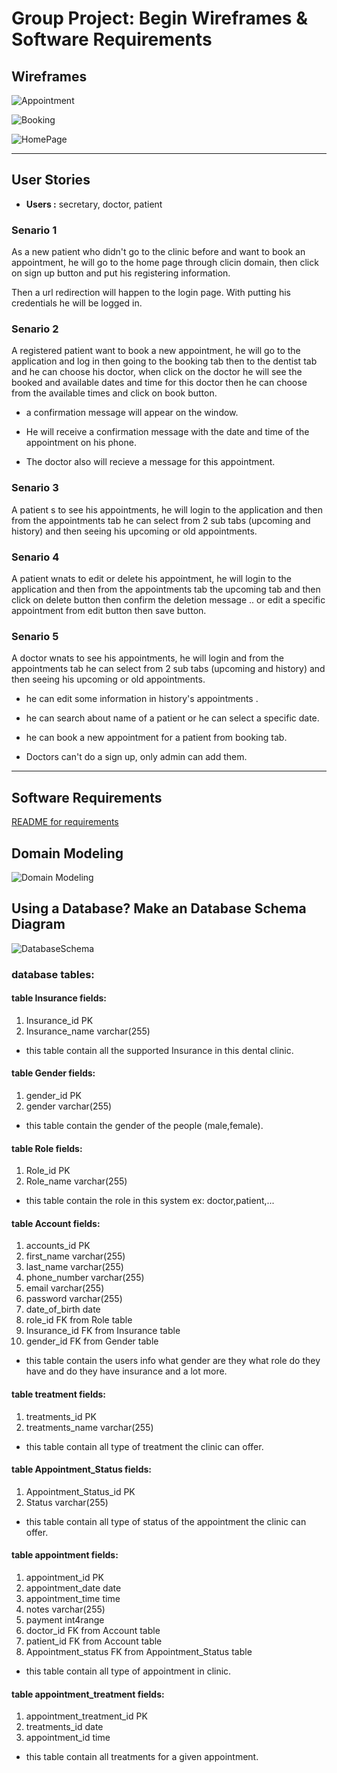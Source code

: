 # Group Project: Begin Wireframes & Software Requirements

## Wireframes

![Appointment](/images/Appointment.png)

![Booking](/images/Booking.png)

![HomePage](/images/HomePage.png)

-------

## User Stories

- **Users :** secretary, doctor, patient

### Senario 1

As a new patient who didn't go to the clinic before and want to book an appointment, he will go to the home page through clicin domain, then click on sign up button and put his registering information.

Then a url redirection will happen to the login page. With putting his credentials he will be logged in.


### Senario 2

A registered patient want to book a new appointment, he will go to the application and log in then going to the booking tab then to the dentist tab and he can choose his doctor, when click on the doctor he will see the booked and available dates and time for this doctor then he can choose from the available times and click on book button. 

- a confirmation message will appear on the window.

- He will receive a confirmation message with the date and time of the appointment on his phone.

- The doctor also will recieve a message for this appointment.


### Senario 3

A patient s to see his appointments, he will login to the application and then from the appointments tab he can select from 2 sub tabs (upcoming and history) and then seeing his upcoming or old appointments.


### Senario 4

A patient wnats to edit or delete his appointment, he will login to the application and then from the appointments tab the upcoming tab and then click on delete button then confirm the deletion message .. or edit a specific appointment from edit button then save button.


### Senario 5

A doctor wnats to see his appointments, he will login and from the appointments tab he can select from 2 sub tabs (upcoming and history) and then seeing his upcoming or old appointments.

- he can edit some information in history's appointments . 

- he can search about name of a patient or he can select a specific date.

- he can book a new appointment for a patient  from booking tab.

- Doctors can't do a sign up, only admin can add them.

--------

## Software Requirements

[README for requirements](./requirements.md)

## Domain Modeling

![Domain Modeling](/images/fronend.png)

## Using a Database? Make an Database Schema Diagram

![DatabaseSchema](/images/DatabaseSchema.png)

### database tables:

#### table Insurance fields:

1. Insurance_id PK
2. Insurance_name varchar(255)

- this table contain all the supported Insurance in this dental clinic.

#### table Gender fields:

1. gender_id PK
2. gender varchar(255)

- this table contain the gender of the people (male,female).

#### table Role fields:

1. Role_id PK
2. Role_name varchar(255)

- this table contain the role in this system ex: doctor,patient,...

#### table Account fields:

1. accounts_id PK
2. first_name varchar(255)
3. last_name varchar(255)
4. phone_number varchar(255)
5. email varchar(255)
6. password varchar(255)
7. date_of_birth date
8. role_id FK from Role table
9. Insurance_id FK from Insurance table
10. gender_id FK from Gender table

- this table contain the users info what gender are they what role do they have and do they have insurance and a lot more.

#### table treatment fields:

1. treatments_id PK
2. treatments_name varchar(255)

- this table contain all type of treatment the clinic can offer.

#### table Appointment_Status fields:

1. Appointment_Status_id PK
2. Status varchar(255)

- this table contain all type of status of the appointment the clinic can offer.

#### table appointment fields:

1. appointment_id PK
2. appointment_date date
3. appointment_time time
4. notes varchar(255)
5. payment int4range
6. doctor_id FK from Account table
7. patient_id FK from Account table
8. Appointment_status FK from Appointment_Status table


- this table contain all type of appointment in clinic.

#### table appointment_treatment fields:

1. appointment_treatment_id PK
2. treatments_id date
3. appointment_id time

- this table contain all treatments for a given appointment.